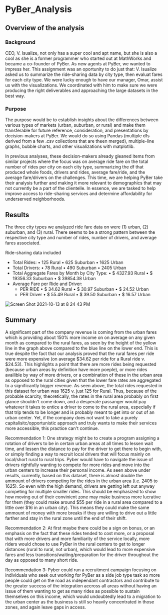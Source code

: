 # PyBer_Analysis

## Overview of the analysis
### Background
CEO, V. Isualize, not only has a super cool and apt name, but she is also a cool as she is a former programmer who started out at MathWorks and became a co-founder of PyBer. As new agents at PyBer, we wanted to impress her. This assignment was an oportunity to do just that: V. Isualize asked us to summarize the ride-sharing data by city type, then evaluat fares for each city type. We were lucky enough to have our manager, Omar, assist us with the visualizations. We coordinated with him to make sure we were producing the right deliverables and approaching the large datasets in the best way. 

###  Purpose
The purpose would be to establish insights about the differences between various types of markets (urban, suburban, or rural) and make them transferable for future reference, consideration, and presentations by decision-makers at PyBer. We would do so using Pandas (multiple dfs derived from a few .csv collections that are theen merged), multiple-line graphs, bubble charts, and other visualizations with matplotlib. 

In previous analyses, these decision-makers already gleaned items from similar projects where the focus was on average ride fare on the total number of rides per city on each city type, summarizing the df that produced whole foods, drivers and rides, average fare/ride, and the average fare/drivers on the challenges. This time, we are helping PyBer take their analysis further and making it more relevant to demographics that may not currently be a part of the clientelle. In essence, we are tasked to help improve access to ride-sharing services and determine affordability for underserved neighborhoods.


## Results

The three city types we analyzed ride fare data on were (1) urban, (2) suburban, and (3) rural. There seems to be a strong pattern between the respective city type and number of rides, number of drivers, and average fares associated.

Ride-sharing data included 
- Total Rides: 
  • 125 Rural 
  • 625 Suburban
  • 1625 Urban 
- Total Drivers: 
  • 78 Rural 
  • 490 Suburban
  • 2405 Urban       
- Total Aggregate Fares by Month by City Type: 
  • $ 4327.93 Rural 
  • $ 19356.33 Suburban
  • $ 39854.38 Urban   
- Average Fare per Ride and Driver:
  - PER RIDE
  • $ 34.62 Rural 
  • $ 30.97 Suburban
  • $ 24.52 Urban  
   - PER Driver
  • $ 55.49 Rural 
  • $ 39.50 Suburban
  • $ 16.57 Urban
 

![Screen Shot 2021-10-13 at 8 24 43 PM](https://user-images.githubusercontent.com/82982952/137230415-be4c0265-591f-4644-9385-b405405ec6b1.png)



## Summary


A significant part of the company revenue is coming from the urban fares which is providing about 150% more income on on average on any given month as compared to the rural fares, as seen by the height of the yellow line in the graph above compared to the blue line on the lower end. This is true despite the fact that our analysis proved that the rural fares per ride were more expensive (on average $34.62 per ride for a Rural ride v. $24.53). This highlights a point that there are more rides being requested (because urban areas by definition have more poeple), or more rides availible by way of more drivers, or a combination of these in the urban area as opposed to the rural cities given that the lower fare rates are aggregated to a significantly bigger revenue. As seen above, the total rides requested  in this dataset for urban was 1625 v. just 125 for Rural.  Thus, because of the probable scarcity, theoretically, the rates in the rural area probably on first glance shouldn't come down, and a desperate passanger would pay whatever it takes to entice a driver to come to the rural area, especially if that trip tends to be longer and is probably meant to get into or out of an urban center.  Yet, if the company does not want to take a purely capitalisitc/opportunistic approach and truly wants to make their services more accessible, this practice can't continue.

Recommendation 1: One strategy might be to create a program assigning a rotation of drivers to be in certain urban areas at all times to lessen wait time, and lessen the distance to pay for the driver to get there to begin with, or simply finding a way to recruit local drivers that will focus mainly on local/short rural to rural trips. Pyber would have to navigate the issue of drivers rightfully wanting to compete for more rides and move into the urban centers to increase their personal income. As seen above under results, currently, based on this dataset, there is almost double the ammount of drivers competing for the rides in the urban area (i.e. 2405 to 1625). So even with the high demand, drivers are getting left out anyway competing for multiple smaller rides. This should be emphasized to show how moving out of their convinient zone may make business more lucrative for them (they could make around $55 per ride in a rural area compared to a little over $16 in an urban city). This means they could make the same ammount of money with more breaks if they are willing to drive out a little farther and stay in the rural zone until the end of their shift. 

Recommendation 2: At first maybe there could be a sign on bonus, or an emphasis on the fact that these rides tended to cost more, or a proposal that with more drivers and more familiarity of the service locally, more riders would chose to use PyBer in the rural centers to get to longer distances (rural to rural, not urban), which would lead to more expensive fares and less transitions/waiting/preparation for the driver throughout the day as opposed to many short ride. 

Recommendation 3: Pyber could run a recruitment campaign focusing on individuals who seek out working for PyBer as a side job type task so more people could get on the road as independant contractors and contribute to the greater success of the integration accross all areas without having an issue of them wanting to get as many rides as possible to sustain themselves on this income, which would undoubtedly lead to a migration to the urban center as the business is still so heavily concentrated in those zones, and again leave gaps in access.  

